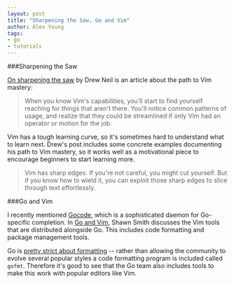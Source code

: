 ```yaml
---
layout: post
title: "Sharpening the Saw, Go and Vim"
author: Alex Young
tags:
- go
- tutorials
---
```


###Sharpening the Saw

[On sharpening the saw](http://vimcasts.org/blog/2012/08/on-sharpening-the-saw/) by Drew Neil is an article about the path to Vim mastery:

> When you know Vim's capabilities, you’ll start to find yourself reaching for things that aren't there. You'll notice common patterns of usage, and realize that they could be streamlined if only Vim had an operator or motion for the job.

Vim has a tough learning curve, so it's sometimes hard to understand what to learn next.  Drew's post includes some concrete examples documenting his path to Vim mastery, so it works well as a motivational piece to encourage beginners to start learning more.

> Vim has sharp edges. If you're not careful, you might cut yourself. But if you know how to wield it, you can exploit those sharp edges to slice through text effortlessly.

###Go and Vim

I recently mentioned [Gocode](http://usevim.com/2012/07/30/script-roundup/), which is a sophisticated daemon for Go-specific completion.  In [Go and Vim](http://shawnps.net/code/go/go-and-vim/), Shawn Smith discusses the Vim tools that are distributed alongside Go.  This includes code formatting and package management tools.

Go is [pretty strict about formatting](http://golang.org/doc/effective_go.html?h=formatting#formatting) -- rather than allowing the community to evolve several popular styles a code formatting program is included called `gofmt`.  Therefore it's good to see that the Go team also includes tools to make this work with popular editors like Vim.
